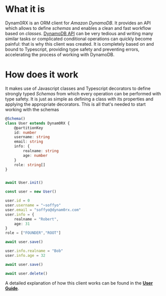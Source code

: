 # What it is
Dynam0RX is an ORM client for *Amazon DynamoDB*. It provides an API which allows to define *schemas* and enables a clean and fast workflow based on *classes*. [DynamoDB API](https://docs.aws.amazon.com/amazondynamodb/latest/APIReference/API_Operations_Amazon_DynamoDB.html) can be very tedious and writing many similar tasks or complicated conditional operations can quickly become painful: that is why this client was created. It is completely based on and bound to Typescript, providing type safety and preventing errors, accelerating the process of working with DynamoDB.
# How does it work
It makes use of Javascript classes and Typescript decorators to define strongly typed *Schemas* from which every operation can be performed with type safety. It is just as simple as defining a class with its properties and applying the appropriate decorators. This is all that's needed to start working with the schemas
```typescript
@Schema()
class User extends Dynam0RX {
    @partitionKey
    id: number
    username: string
    email: string
    info: {
        realname: string
        age: number
    }
    role: string[]
}


await User.init()

const user = new User()

user.id = 0
user.username = "~soffyo"
user.email = "soffyo@dynam0rx.com"
user.info = {
    realname = "Robert",
    age: 31
}
role = ["FOUNDER","ROOT"]

await user.save()

user.info.realname = "Bob"
user.info.age = 32

await user.save()

await user.delete()
``` 
A detailed explanation of how this client works can be found in the **[User Guide](https://github.com/soffyo/Dynam0RX/blob/main/docs/USER_GUIDE.md)**.



